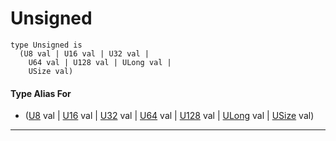 # Unsigned

```pony
type Unsigned is
  (U8 val | U16 val | U32 val | 
    U64 val | U128 val | ULong val | 
    USize val)
```

#### Type Alias For

* ([U8](builtin-U8) val | [U16](builtin-U16) val | [U32](builtin-U32) val | 
    [U64](builtin-U64) val | [U128](builtin-U128) val | [ULong](builtin-ULong) val | 
    [USize](builtin-USize) val)

---

